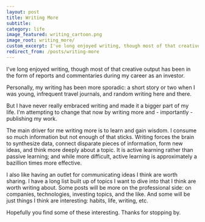 ```yaml
---
layout: post
title: Writing More
subtitle: 
category: life
image_featured: writing_cartoon.png
image_root: writing_more/
custom_excerpt: I've long enjoyed writing, though most of that creative output has been in the form of reports and commentaries during my career as an investor. But I have never really embraced writing and made it a bigger part of my life. I'm attempting to change that now by writing more and - importantly - publishing my work.
redirect_from: /posts/writing-more
---
```


I've long enjoyed writing, though most of that creative output has been in the form of reports and commentaries during my career as an investor.

Personally, my writing has been more sporadic: a short story or two when I was young, infrequent travel journals, and random writing here and there.

But I have never really embraced writing and made it a bigger part of my life. I'm attempting to change that now by writing more and - importantly - publishing my work.

The main driver for me writing more is to learn and gain wisdom. I consume so much information but not enough of that sticks. Writing forces the brain to synthesize data, connect disparate pieces of information, form new ideas, and think more deeply about a topic. It is active learning rather than passive learning; and while more difficult, active learning is approximately a bazillion times more effective.

I also like having an outlet for communicating ideas I think are worth sharing. I have a long list built up of topics I want to dive into that I think are worth writing about. Some posts will be more on the professional side: on companies, technologies, investing topics, and the like. And some will be just things I think are interesting: habits, life, writing, etc.

Hopefully you find some of these interesting. Thanks for stopping by.
